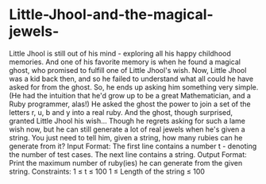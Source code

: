 # Little-Jhool-and-the-magical-jewels-
Little Jhool is still out of his mind - exploring all his happy childhood memories. And one of his favorite memory is when he found a magical ghost, who promised to fulfill one of Little Jhool's wish.  Now, Little Jhool was a kid back then, and so he failed to understand what all could he have asked for from the ghost. So, he ends up asking him something very simple. (He had the intuition that he'd grow up to be a great Mathematician, and a Ruby programmer, alas!) He asked the ghost the power to join a set of the letters r, u, b and y into a real ruby. And the ghost, though surprised, granted Little Jhool his wish...  Though he regrets asking for such a lame wish now, but he can still generate a lot of real jewels when he's given a string. You just need to tell him, given a string, how many rubies can he generate from it?  Input Format: The first line contains a number t - denoting the number of test cases. The next line contains a string.  Output Format: Print the maximum number of ruby(ies) he can generate from the given string.  Constraints: 1 ≤ t ≤ 100 1 ≤ Length of the string ≤ 100
